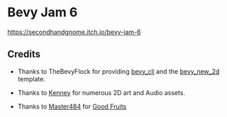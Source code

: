# Bevy Jam 6

https://secondhandgnome.itch.io/bevy-jam-6

## Credits

- Thanks to TheBevyFlock for providing [bevy_cli](https://github.com/TheBevyFlock/bevy_cli) and
  the [bevy_new_2d](https://github.com/TheBevyFlock/bevy_new_2d) template.

- Thanks to [Kenney](https://www.kenney.nl/) for numerous 2D art and Audio assets.
- Thanks to [Master484](http://m484games.ucoz.com/)
  for [Good Fruits](https://opengameart.org/content/good-fruits-m484-games)